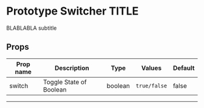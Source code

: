 # Prototype Switcher TITLE

BLABLABLA subtitle

## Props

| Prop name | Description             | Type    | Values       | Default |
| --------- | ----------------------- | ------- | ------------ | ------- |
| switch    | Toggle State of Boolean | boolean | `true/false` | false   |

---
